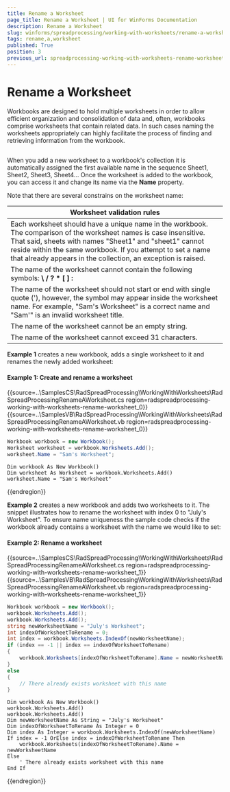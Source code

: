 ```yaml
---
title: Rename a Worksheet
page_title: Rename a Worksheet | UI for WinForms Documentation
description: Rename a Worksheet
slug: winforms/spreadprocessing/working-with-worksheets/rename-a-worksheet
tags: rename,a,worksheet
published: True
position: 3
previous_url: spreadprocessing-working-with-worksheets-rename-worksheet
---
```


# Rename a Worksheet

Workbooks are designed to hold multiple worksheets in order to allow efficient organization and consolidation of data and, often, workbooks comprise worksheets that contain related data. In such cases naming the worksheets appropriately can highly facilitate the process of finding and retrieving information from the workbook.

## 

When you add a new worksheet to a workbook's collection it is automatically assigned the first available name in the sequence Sheet1, Sheet2, Sheet3, Sheet4… Once the worksheet is added to the workbook, you can access it and change its name via the __Name__ property.

Note that there are several constrains on the worksheet name:

| Worksheet validation rules |
| ------ |
|Each worksheet should have a unique name in the workbook. The comparison of the worksheet names is case insensitive. That said, sheets with names "Sheet1" and "sheet1" cannot reside within the same workbook. If you attempt to set a name that already appears in the collection, an exception is raised.|
|The name of the worksheet cannot contain the following symbols: __\ / ? * [ ] :__ |
|The name of the worksheet should not start or end with single quote ('), however, the symbol may appear inside the worksheet name. For example, "Sam's Worksheet" is a correct name and "Sam'" is an invalid worksheet title.|
|The name of the worksheet cannot be an empty string.|
|The name of the worksheet cannot exceed 31 characters.|

__Example 1__ creates a new workbook, adds a single worksheet to it and renames the newly added worksheet:

#### Example 1: Create and rename a worksheet

{{source=..\SamplesCS\RadSpreadProcessing\WorkingWithWorksheets\RadSpreadProcessingRenameAWorksheet.cs region=radspreadprocessing-working-with-worksheets-rename-worksheet_0}} 
{{source=..\SamplesVB\RadSpreadProcessing\WorkingWithWorksheets\RadSpreadProcessingRenameAWorksheet.vb region=radspreadprocessing-working-with-worksheets-rename-worksheet_0}} 

````C#
Workbook workbook = new Workbook();
Worksheet worksheet = workbook.Worksheets.Add();
worksheet.Name = "Sam's Worksheet";

````
````VB.NET
Dim workbook As New Workbook()
Dim worksheet As Worksheet = workbook.Worksheets.Add()
worksheet.Name = "Sam's Worksheet"

````

{{endregion}} 

__Example 2__ creates a new workbook and adds two worksheets to it. The snippet illustrates how to rename the worksheet with index 0 to "July's Worksheet". To ensure name uniqueness the sample code checks if the workbook already contains a worksheet with the name we would like to set:

#### Example 2: Rename a worksheet

{{source=..\SamplesCS\RadSpreadProcessing\WorkingWithWorksheets\RadSpreadProcessingRenameAWorksheet.cs region=radspreadprocessing-working-with-worksheets-rename-worksheet_1}} 
{{source=..\SamplesVB\RadSpreadProcessing\WorkingWithWorksheets\RadSpreadProcessingRenameAWorksheet.vb region=radspreadprocessing-working-with-worksheets-rename-worksheet_1}} 

````C#
Workbook workbook = new Workbook();
workbook.Worksheets.Add();
workbook.Worksheets.Add();
string newWorksheetName = "July's Worksheet";
int indexOfWorksheetToRename = 0;
int index = workbook.Worksheets.IndexOf(newWorksheetName);
if (index == -1 || index == indexOfWorksheetToRename)
{
    workbook.Worksheets[indexOfWorksheetToRename].Name = newWorksheetName;
}
else
{
    // There already exists worksheet with this name
}

````
````VB.NET
Dim workbook As New Workbook()
workbook.Worksheets.Add()
workbook.Worksheets.Add()
Dim newWorksheetName As String = "July's Worksheet"
Dim indexOfWorksheetToRename As Integer = 0
Dim index As Integer = workbook.Worksheets.IndexOf(newWorksheetName)
If index = -1 OrElse index = indexOfWorksheetToRename Then
    workbook.Worksheets(indexOfWorksheetToRename).Name = newWorksheetName
Else
    ' There already exists worksheet with this name
End If

````

{{endregion}}
